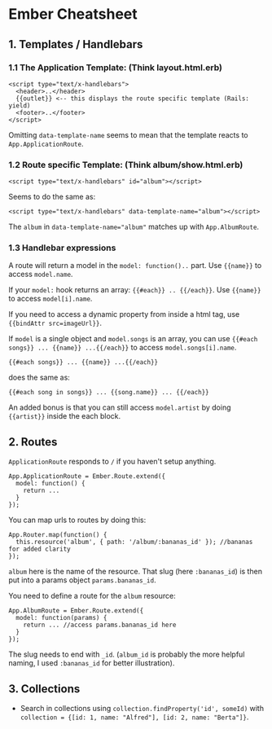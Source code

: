 # Ember Cheatsheet

## 1. Templates / Handlebars
### 1.1 The Application Template: (Think layout.html.erb)

    <script type="text/x-handlebars">
      <header>..</header>
      {{outlet}} <-- this displays the route specific template (Rails: yield)
      <footer>..</footer>
    </script>

Omitting `data-template-name` seems to mean that the template reacts to `App.ApplicationRoute`.

### 1.2 Route specific Template: (Think album/show.html.erb)

    <script type="text/x-handlebars" id="album"></script>

Seems to do the same as:

    <script type="text/x-handlebars" data-template-name="album"></script>


The `album` in `data-template-name="album"` matches up with `App.AlbumRoute`.

### 1.3 Handlebar expressions

A route will return a model in the `model: function()..` part.
Use `{{name}}` to access `model.name`.

If your `model:` hook returns an array: `{{#each}} .. {{/each}}`.
Use `{{name}}` to access `model[i].name`.

If you need to access a dynamic property from inside a html tag, use `{{bindAttr src=imageUrl}}`.

If `model` is a single object and `model.songs` is an array, you can use `{{#each songs}} ... {{name}} ...{{/each}}` to access `model.songs[i].name`.

    {{#each songs}} ... {{name}} ...{{/each}}

does the same as:

    {{#each song in songs}} ... {{song.name}} ... {{/each}}

An added bonus is that you can still access `model.artist` by doing `{{artist}}` inside the each block.


## 2. Routes

`ApplicationRoute` responds to `/` if you haven't setup anything.

    App.ApplicationRoute = Ember.Route.extend({
      model: function() {
        return ...
      }
    });

You can map urls to routes by doing this:

    App.Router.map(function() {
      this.resource('album', { path: '/album/:bananas_id' }); //bananas for added clarity
    });

`album` here is the name of the resource.
That slug (here `:bananas_id`) is then put into a params object `params.bananas_id`.

You need to define a route for the `album` resource:

    App.AlbumRoute = Ember.Route.extend({
      model: function(params) {
        return ... //access params.bananas_id here
      }
    });

The slug needs to end with `_id`. (`album_id` is probably the more helpful naming, I used `:bananas_id` for better illustration).


## 3. Collections

  * Search in collections using `collection.findProperty('id', someId)` with `collection = {[id: 1, name: "Alfred"], [id: 2, name: "Berta"]}`.

